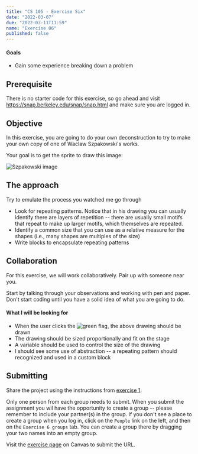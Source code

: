 ```yaml
---
title: "CS 105 - Exercise Six"
date: "2022-03-07"
due: "2022-03-11T11:59"
name: "Exercise 06"
published: false
---
```


#### Goals

- Gain some experience breaking down a problem

## Prerequisite

There is no starter code for this exercise, so go ahead and visit <https://snap.berkeley.edu/snap/snap.html> and make sure you are logged in.

## Objective

In this exercise, you are going to do your own deconstruction to try to make your own copy of one of Waclaw Szpakowski's works.

Your goal is to get the sprite to draw this image:

![Szpakowski image](../images/exercises/exercise06/waclaw-szpakowski-11.jpg)

## The approach

Try to emulate the process you watched me go through

- Look for repeating patterns. Notice that in his drawing you can usually identify there are layers of repetition -- there are usually small motifs that repeat to make up larger motifs, which themselves are repeated.
- Identify a common size that you can use as a relative measure for the shapes (i.e., many shapes are multiples of the size)
- Write blocks to encapsulate repeating patterns

## Collaboration

For this exercise, we will work collaboratively. Pair up with someone near you.

Start by talking through your observations and working with pen and paper. Don't start coding until you have a solid idea of what you are going to do.

#### What I will be looking for

- When the user clicks the ![green flag](../images/snap-icons/green-flag-button.png#inline), the above drawing should be drawn
- The drawing should be sized proportionally and fit on the stage
- A variable should be used to control the size of the drawing
- I should see some use of abstraction -- a repeating pattern should recognized and used in a custom block

## Submitting

Share the project using the instructions from [exercise 1](exercise01).

Only one person from each group needs to submit. When you submit the assignment you wil have the opportunity to create a group -- please remember to include your partner(s) in the group. If you don't see a place to create a group when you log in, click on the `People` link on the left, and then on the `Exercise 6 groups` tab. You can create a group there by dragging your two names into an empty group.

Visit the [exercise page](https://middlebury.instructure.com/courses/10245/assignments/167288) on Canvas to submit the URL.
